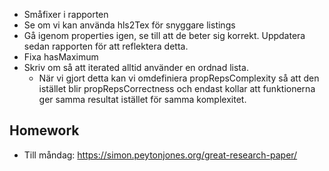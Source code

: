 - Småfixer i rapporten
- Se om vi kan använda hls2Tex för snyggare listings
- Gå igenom properties igen, se till att de beter sig korrekt. Uppdatera sedan rapporten för att reflektera detta.
- Fixa hasMaximum
- Skriv om så att iterated alltid använder en ordnad lista.
	- När vi gjort detta kan vi omdefiniera propRepsComplexity så att den istället blir propRepsCorrectness och endast kollar att funktionerna ger samma resultat istället för samma komplexitet.
## Homework

- Till måndag: https://simon.peytonjones.org/great-research-paper/